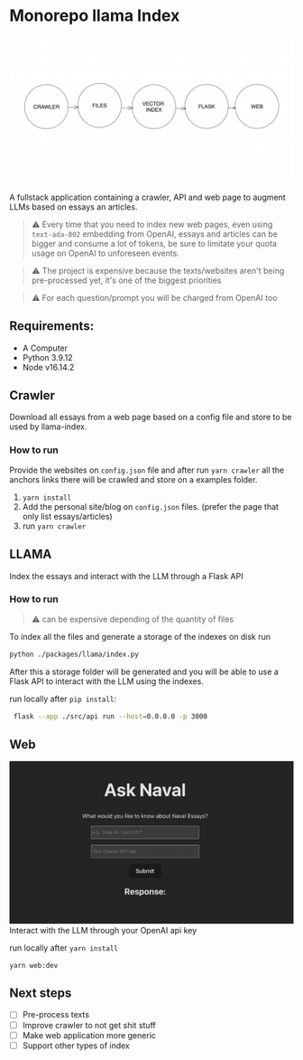 # Monorepo llama Index
![A screenshot of website package](./assets/flow.png)

A fullstack application containing a crawler, API and web page to augment LLMs based on essays an articles.

> ⚠️ Every time that you need to index new web pages, even using `text-ada-002` embedding from OpenAI, essays and articles can be bigger and consume a lot of tokens, be sure to limitate your quota usage on OpenAI to unforeseen events.

> ⚠️ The project is expensive because the texts/websites aren't being pre-processed yet, it's one of the biggest priorities

> ⚠️ For each question/prompt  you will be charged from OpenAI too

## Requirements:
- A Computer
- Python 3.9.12
- Node v16.14.2

## Crawler
Download all essays from a web page based on a config file and store to be used by llama-index.

### How to run
Provide the websites on `config.json` file and after run `yarn crawler` all the anchors links there will be crawled and store on a examples folder.

1. `yarn install`
2. Add the personal site/blog on `config.json` files. (prefer the page that only list essays/articles)
3. run `yarn crawler`

## LLAMA
Index the essays and interact with the LLM through a Flask API

### How to run

> ⚠️ can be expensive depending of the quantity of files

To index all the files and generate a storage of the indexes on disk run
```bash
python ./packages/llama/index.py
```

After this a storage folder will be generated and you will be able to use a Flask API to interact with the LLM using the indexes.

run locally after `pip install`:
```bash
 flask --app ./src/api run --host=0.0.0.0 -p 3000
```

## Web
![A screenshot of website package](./assets/readme-img.png)
Interact with the LLM through your OpenAI api key

run locally after `yarn install`
```
yarn web:dev
```

## Next steps
- [ ] Pre-process texts
- [ ] Improve crawler to not get shit stuff
- [ ] Make web application more generic 
- [ ] Support other types of index